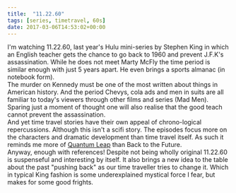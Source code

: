 ```yaml
---
title:  "11.22.60"
tags: [series, timetravel, 60s]
date: 2017-03-06T14:53:02+00:00
---
```


I'm watching 11.22.60, last year's Hulu mini-series by Stephen King in which an English teacher gets the chance to go back to 1960 and prevent J.F.K's assassination. While he does not meet Marty McFly the time period is similar enough with just 5 years apart. He even brings a sports almanac (in notebook form).<br>
The murder on Kennedy must be one of the most written about things in American history. And the period Chevys, cola ads and men in suits are all familiar to today's viewers through other films and series (Mad Men). Sparing just a moment of thought one will also realise that the good teach cannot prevent the assassination.<br>
And yet time travel stories have their own appeal of chrono-logical repercussions. Although this isn't a scifi story. The episodes focus more on the characters and dramatic development than time travel itself. As such it reminds me more of [Quantum Leap](https://en.wikipedia.org/wiki/Quantum_Leap) than Back to the Future.<br>
Anyway, enough with references! Despite not being wholly original 11.22.60 is suspenseful and interesting by itself. It also brings a new idea to the table about the past "pushing back" as our time traveller tries to change it. Which in typical King fashion is some underexplained mystical force I fear, but makes for some good frights.

